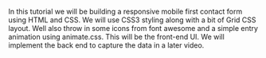 In this tutorial we will be building a responsive mobile first contact form using HTML and CSS. We will use CSS3 styling along with a bit of Grid CSS layout. Well also throw in some icons from font awesome and a simple entry animation using animate.css. This will be the front-end UI. We will implement the back end to capture the data in a later video.